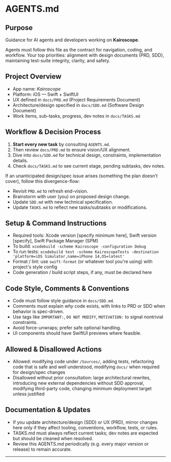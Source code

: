 # AGENTS.md

## Purpose

Guidance for AI agents and developers working on **Kairoscope**.  

Agents must follow this file as the contract for navigation, coding, and workflow. Your top priorities: alignment with design documents (PRD, SDD), maintaining test-suite integrity, clarity, and safety.

## Project Overview

- App name: *Kairoscope*  
- Platform: iOS — Swift + SwiftUI  
- UX defined in `docs/PRD.md` (Project Requirements Document)  
- Architecture/design specified in `docs/SDD.md` (Software Design Document)  
- Work items, sub-tasks, progress, dev notes in `docs/TASKS.md`

## Workflow & Decision Process

1. **Start every new task** by consulting `AGENTS.md`.  
2. Then review `docs/PRD.md` to ensure vision/UX alignment.  
3. Dive into `docs/SDD.md` for technical design, constraints, implementation details.  
4. Check `docs/TASKS.md` to see current stage, pending subtasks, dev notes.  

If an unanticipated design/spec issue arises (something the plan doesn’t cover), follow this divergence-flow:

- Revisit `PRD.md` to refresh end-vision.  
- Brainstorm with user (you) on proposed design change.  
- Update `SDD.md` with new technical specification.  
- Update `TASKS.md` to reflect new tasks/subtasks or modifications.  

## Setup & Command Instructions

- Required tools: Xcode version [specify minimum here], Swift version [specify], Swift Package Manager (SPM)  
- To build: `xcodebuild -scheme Kairoscope -configuration Debug`  
- To run tests: `xcodebuild test -scheme KairoscopeTests -destination 'platform=iOS Simulator,name=iPhone 14,OS=latest'`  
- Format / lint: use `swift-format` (or whatever tool you're using) with project's style config  
- Code generation / build script steps, if any, must be declared here  

## Code Style, Comments & Conventions

- Code must follow style guidance in `docs/SDD.md`.  
- Comments must explain *why* code exists, with links to PRD or SDD when behavior is spec-driven.  
- Use tags like `IMPORTANT:`, `DO NOT MODIFY`, `MOTIVATION:` to signal nontrivial constraints.  
- Avoid force-unwraps; prefer safe optional handling.  
- UI components should have SwiftUI previews where feasible.

## Allowed & Disallowed Actions

- Allowed: modifying code under `/Sources/`, adding tests, refactoring code that is safe and well understood, modifying `docs/` when required for design/spec changes  
- Disallowed without prior consultation: large architectural rewrites, introducing new external dependencies without SDD approval, modifying third-party code, changing minimum deployment target unless justified 

## Documentation & Updates

- If you update architecture/design (SDD) or UX (PRD), mirror changes here only if they affect tooling, conventions, workflow, tests, or rules.  
- TASKS.md must always reflect current tasks; dev notes are expected but should be cleaned when resolved.  
- Review this AGENTS.md periodically (e.g. every major version or release) to remain accurate.

---